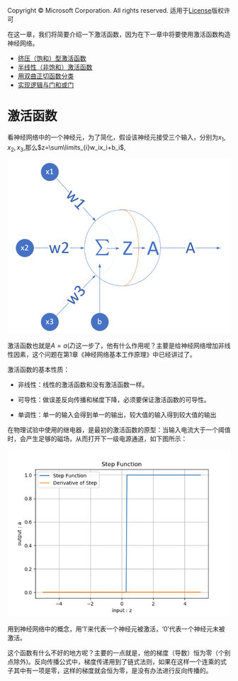 Copyright © Microsoft Corporation. All rights reserved.
  适用于[License](https://github.com/Microsoft/ai-edu/blob/master/LICENSE.md)版权许可
  
在这一章，我们将简要介绍一下激活函数，因为在下一章中将要使用激活函数构造神经网络。

- [挤压（饱和）型激活函数](07.1-挤压型激活函数.md)
- [半线性（非饱和）激活函数](07.2-半线性激活函数.md)
- [用双曲正切函数分类](07.3-用双曲正切函数分类.md)
- [实现逻辑与门和或门](07.4-实现逻辑与门和或门.md)

# 激活函数

看神经网络中的一个神经元，为了简化，假设该神经元接受三个输入，分别为$x_1, x_2, x_3$,那么$z=\sum\limits_{i}w_ix_i+b_i$,

<img src="..\Images\1\NeuranCell.png">

激活函数也就是$A=a(Z)$这一步了，他有什么作用呢？主要是给神经网络增加非线性因素，这个问题在第1章《神经网络基本工作原理》中已经讲过了。

激活函数的基本性质：

+ 非线性：线性的激活函数和没有激活函数一样。

+ 可导性：做误差反向传播和梯度下降，必须要保证激活函数的可导性。

+ 单调性：单一的输入会得到单一的输出，较大值的输入得到较大值的输出

在物理试验中使用的继电器，是最初的激活函数的原型：当输入电流大于一个阈值时，会产生足够的磁场，从而打开下一级电源通道，如下图所示：

<img src="..\Images\8\step.png">

用到神经网络中的概念，用‘1’来代表一个神经元被激活，‘0’代表一个神经元未被激活。

这个函数有什么不好的地方呢？主要的一点就是，他的梯度（导数）恒为零（个别点除外)。反向传播公式中，梯度传递用到了链式法则，如果在这样一个连乘的式子其中有一项是零，这样的梯度就会恒为零，是没有办法进行反向传播的。


